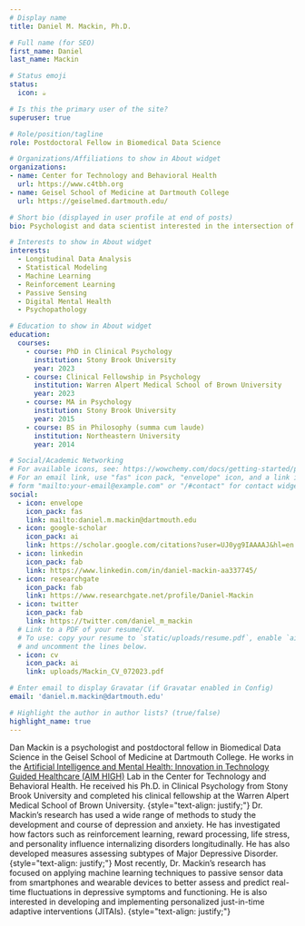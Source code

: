 ```yaml
---
# Display name
title: Daniel M. Mackin, Ph.D.

# Full name (for SEO)
first_name: Daniel
last_name: Mackin

# Status emoji
status:
  icon: ☕️

# Is this the primary user of the site?
superuser: true

# Role/position/tagline
role: Postdoctoral Fellow in Biomedical Data Science

# Organizations/Affiliations to show in About widget
organizations:
- name: Center for Technology and Behavioral Health
  url: https://www.c4tbh.org
- name: Geisel School of Medicine at Dartmouth College
  url: https://geiselmed.dartmouth.edu/

# Short bio (displayed in user profile at end of posts)
bio: Psychologist and data scientist interested in the intersection of technology and mental health. I apply traditional and advanced quantitative methods to understand the development and course of psychopathology.

# Interests to show in About widget
interests:
  - Longitudinal Data Analysis
  - Statistical Modeling
  - Machine Learning
  - Reinforcement Learning
  - Passive Sensing
  - Digital Mental Health
  - Psychopathology

# Education to show in About widget
education:
  courses:
    - course: PhD in Clinical Psychology
      institution: Stony Brook University
      year: 2023
    - course: Clinical Fellowship in Psychology
      institution: Warren Alpert Medical School of Brown University
      year: 2023
    - course: MA in Psychology
      institution: Stony Brook University
      year: 2015
    - course: BS in Philosophy (summa cum laude)
      institution: Northeastern University
      year: 2014

# Social/Academic Networking
# For available icons, see: https://wowchemy.com/docs/getting-started/page-builder/#icons
# For an email link, use "fas" icon pack, "envelope" icon, and a link in the
# form "mailto:your-email@example.com" or "/#contact" for contact widget.
social:
  - icon: envelope
    icon_pack: fas
    link: mailto:daniel.m.mackin@dartmouth.edu
  - icon: google-scholar
    icon_pack: ai
    link: https://scholar.google.com/citations?user=UJ0yg9IAAAAJ&hl=en
  - icon: linkedin
    icon_pack: fab
    link: https://www.linkedin.com/in/daniel-mackin-aa337745/
  - icon: researchgate
    icon_pack: fab
    link: https://www.researchgate.net/profile/Daniel-Mackin
  - icon: twitter
    icon_pack: fab
    link: https://twitter.com/daniel_m_mackin
  # Link to a PDF of your resume/CV.
  # To use: copy your resume to `static/uploads/resume.pdf`, enable `ai` icons in `params.yaml`,
  # and uncomment the lines below.
  - icon: cv
    icon_pack: ai
    link: uploads/Mackin_CV_072023.pdf

# Enter email to display Gravatar (if Gravatar enabled in Config)
email: 'daniel.m.mackin@dartmouth.edu'

# Highlight the author in author lists? (true/false)
highlight_name: true
---
```


Dan Mackin is a psychologist and postdoctoral fellow in Biomedical Data Science in the Geisel School of Medicine at Dartmouth College. He works in the [Artificial Intelligence and Mental Health: Innovation in Technology Guided Healthcare (AIM HIGH)](https://geiselmed.dartmouth.edu/jacobsonlab/) Lab in the Center for Technology and Behavioral Health. He received his Ph.D. in Clinical Psychology from Stony Brook University and completed his clinical fellowship at the Warren Alpert Medical School of Brown University.
{style="text-align: justify;"}
Dr. Mackin’s research has used a wide range of methods to study the development and course of depression and anxiety. He has investigated how factors such as reinforcement learning, reward processing, life stress, and personality influence internalizing disorders longitudinally. He has also developed measures assessing subtypes of Major Depressive Disorder.
{style="text-align: justify;"}
Most recently, Dr. Mackin’s research has focused on applying machine learning techniques to passive sensor data from smartphones and wearable devices to better assess and predict real-time fluctuations in depressive symptoms and functioning. He is also interested in developing and implementing personalized just-in-time adaptive interventions (JITAIs).
{style="text-align: justify;"}
